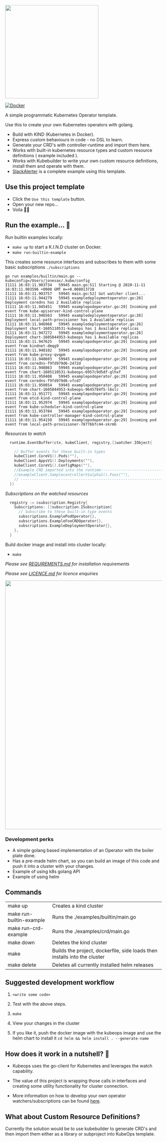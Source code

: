 <img src="image/logo_transparent.png" data-canonical-src="image/logo_transparent.png" width="300" />

[![Docker](https://github.com/cloud-native-skunkworks/KubeOps/actions/workflows/docker-publish.yml/badge.svg)](https://github.com/cloud-native-skunkworks/KubeOps/actions/workflows/docker-publish.yml)

A simple programmatic Kubernetes Operator template.

Use this to create your own Kubernetes operators with golang.

- Build with KIND (Kubernetes in Docker).
- Express custom behaviours in code - no DSL to learn.
- Generate your CRD's with controller-runtime and import them here.
- Works with built-in kubernetes resource types and custom resource definitions ( example included ).
- Works with Kubebuilder to write your own custom resource definitions, install them and operate with them.
- [SlackAlerter](https://github.com/AlexsJones/slackalerter) is a complete example using this template.

## Use this project template
- Click the `Use this template` button.
- Open your new repo...
- Voila 💅🏼


## Run the example... 🥰

Run builtin examples locally:

- `make up` to start a K.I.N.D cluster on Docker.
- `make run-builtin-example`

This creates some resource interfaces and subscribes to them with some basic subscriptions `./subscriptions`

```
go run examples/builtin/main.go --kubeconfig=/Users/jonesax/.kube/config
I1111 16:03:11.903734   59945 main.go:51] Starting @ 2020-11-11 16:03:11.903596 +0000 GMT m=+0.008013710
I1111 16:03:11.903757   59945 main.go:52] Got watcher client...
I1111 16:03:11.944279   59945 exampledeploymentoperator.go:26] Deployment coredns has 2 Available replicas
I1111 16:03:11.945451   59945 examplepodoperator.go:29] Incoming pod event from kube-apiserver-kind-control-plane
I1111 16:03:11.946563   59945 exampledeploymentoperator.go:26] Deployment local-path-provisioner has 1 Available replicas
I1111 16:03:11.946968   59945 exampledeploymentoperator.go:26] Deployment chart-1605110531-kubeops has 1 Available replicas
I1111 16:03:11.947272   59945 exampledeploymentoperator.go:26] Deployment chart-1605044953-kubeops has 1 Available replicas
I1111 16:03:11.947625   59945 examplepodoperator.go:29] Incoming pod event from kindnet-dmqg9
I1111 16:03:11.948102   59945 examplepodoperator.go:29] Incoming pod event from kube-proxy-qvqpm
I1111 16:03:11.948603   59945 examplepodoperator.go:29] Incoming pod event from coredns-f9fd979d6-2472d
I1111 16:03:11.948863   59945 examplepodoperator.go:29] Incoming pod event from chart-1605110531-kubeops-6957c9d5df-glhxf
I1111 16:03:11.950408   59945 examplepodoperator.go:29] Incoming pod event from coredns-f9fd979d6-vfcd7
I1111 16:03:11.950854   59945 examplepodoperator.go:29] Incoming pod event from chart-1605044953-kubeops-9645784f5-l6xlc
I1111 16:03:11.951771   59945 examplepodoperator.go:29] Incoming pod event from etcd-kind-control-plane
I1111 16:03:11.952974   59945 examplepodoperator.go:29] Incoming pod event from kube-scheduler-kind-control-plane
I1111 16:03:11.953784   59945 examplepodoperator.go:29] Incoming pod event from kube-controller-manager-kind-control-plane
I1111 16:03:11.954150   59945 examplepodoperator.go:29] Incoming pod event from local-path-provisioner-78776bfc44-skrmb
```


_Resources to watch_

```go
  runtime.EventBuffer(ctx, kubeClient, registry,[]watcher.IObject{

    // Buffer events for these built-in types
    kubeClient.CoreV1().Pods(""),
    kubeClient.AppsV1().Deployments(""),
    kubeClient.CoreV1().ConfigMaps(""),
    //Example CRD imported into the runtime-----------------------------------------------------------
    //exampleClient.SamplecontrollerV1alpha1().Foos(""),
    // -----------------------------------------------------------------------------------------------
  })
```

_Subscriptions on the watched resources_

```go
  registry := &subscription.Registry{
    Subscriptions: []subscription.ISubscription{
      // Subscribe to these built-in type events
      subscriptions.ExamplePodOperator{},
      subscriptions.ExampleFooCRDOperator{},
      subscriptions.ExampleDeploymentOperator{},
    },
  }
```


Build docker image and install into cluster locally:

- `make`


_Please see [REQUIREMENTS.md](REQUIREMENTS.md) for installation requirements_

_Please see [LICENCE.md](LICENCE.md) for licence enquiries_

<img src="image/kubeops.png" width="800" />

### Development perks

- A simple golang based implementation of an Operator with the boiler plate done.
- Has a pre-made helm chart, so you can build an image of this code and push it into a cluster with your changes.
- Example of using k8s golang API
- Example of using helm


## Commands

|   |   |
|---|---|
| make up  | Creates a kind cluster   |
| make run-builtin-example | Runs the ./examples/builtin/main.go |
| make run-crd-example | Runs the ./examples/crd/main.go |
| make down | Deletes the kind cluster  |
| make | Builds the project, dockerfile, side loads then installs into the cluster |
| make delete | Deletes all currently installed helm releases  |


## Suggested development workflow

1. `<write some code> `

2. Test with the above steps.

3. `make`

4. View your changes in the cluster

5. If you like it, push the docker image with the kubeops image and use the helm chart to install it `cd helm && helm install . --generate-name`

## How does it work in a nutshell? 🐣

- Kubeops uses the go-client for Kubernetes and leverages the watch capability.

- The value of this project is wrapping those calls in interfaces and creating some utility functionality for cluster connection.

- More information on how to develop your own operator watchers/subscriptions can be found [here](DEVELOPMENT.md).

## What about Custom Resource Definitions?

Currently the solution would be to use kubebuilder to generate CRD's and then import them either as a library or subproject into KubeOps template.
